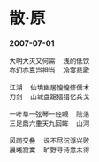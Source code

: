 # 散·原

__2007-07-01__

```
大明大灭又何需  浅酌低饮
亦幻亦真岂担当  冷宴悲歌

江湖  仙境幽居惶惶修儒术
刀剑  山城盘踞猎猎忆兵戈

一叶草一弦琴一经眼  院落
三足鼎六重天九回眸  山河

风雨交叠  说不尽沉浮兴败
晨曦寂寞  旷野寻诗意未得
```
